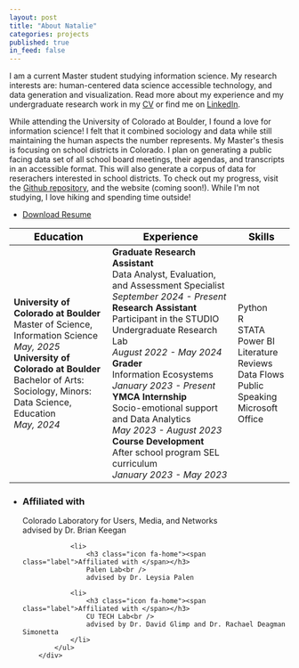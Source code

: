 ```yaml
---
layout: post
title: "About Natalie"
categories: projects
published: true
in_feed: false
---
```


  I am a current Master student studying information science. My research interests are: human-centered data science accessible technology, and data generation and visualization. Read more about my experience and my undergraduate research work in my [CV](https://drive.google.com/uc?export-download&id=1MHaec1qoOz3__RiJp_49P5g2rGOoWe4Y) or find me on [LinkedIn](https://www.linkedin.com/in/natalie-rm-castro?utm_source=share&utm_campaign=share_via&utm_content=profile&utm_medium=ios_app).


  While attending the University of Colorado at Boulder, I found a love for information science! I felt that it combined sociology and data while still maintaining the human aspects the number represents. My Master's thesis is focusing on school districts in Colorado. I plan on generating a public facing data set of all school board meetings, their agendas, and transcripts in an accessible format. This will also generate a corpus of data for reserachers interested in school districts. To check out my progress, visit the [Github repository](https://github.com/CouncilDataProject/colorado-school-boards), and the website (coming soon!).  While I'm not studying, I love hiking and spending time outside!
 <section>
<ul class="actions">
		<li><a href="https://drive.google.com/uc?export-download&id=1MHaec1qoOz3__RiJp_49P5g2rGOoWe4Y" class="buttonprimary icon fa-download">Download Resume</a></li>
	</ul>
 </section>

| <span style="color:black; background-color:transparent; font-size:18px;">__Education__</span> | <span style="color:black; background-color:transparent; font-size:18px;">__Experience__</span> | <span style="color:black; background-color:transparent; font-size:18px;">__Skills__</span> |
| --- | --- | --- |
|__University of Colorado at Boulder__ <br>Master of Science, Information Science <br>_May, 2025_ <br>__University of Colorado at Boulder__ <br>Bachelor of Arts: Sociology, Minors: Data Science, Education<br>_May, 2024_ |__Graduate Research Assistant__ <br> Data Analyst, Evaluation, and Assessment Specialist _September 2024 - Present_<br>__Research Assistant__ <br> Participant in the STUDIO Undergraduate Research Lab <br> _August 2022 - May 2024_ <br> __Grader__ <br> Information Ecosystems<br> _January 2023 - Present_ <br> __YMCA Internship__ <br> Socio-emotional support and Data Analytics<br>_May 2023 - August 2023_ <br> __Course Development__ <br> After school program SEL curriculum<br> _January 2023 - May 2023_ |Python<br>R<br>STATA<br>Power BI<br>Literature Reviews<br>Data Flows<br>Public Speaking<br>Microsoft Office|

<div class="col-4 col-12-small">
			<ul class="labeled-icons">
				<li>
					<h3 class="icon fa-home"><span class="label">Affiliated with </span></h3>
					Colorado Laboratory for Users, Media, and Networks<br />
					advised by Dr. Brian Keegan
				</li>
    					
				<li>
					<h3 class="icon fa-home"><span class="label">Affiliated with </span></h3>
					Palen Lab<br />
					advised by Dr. Leysia Palen
					
				<li>
					<h3 class="icon fa-home"><span class="label">Affiliated with </span></h3>
					CU TECH Lab<br />
					advised by Dr. David Glimp and Dr. Rachael Deagman Simonetta
				</li>
			</ul>
		</div>

